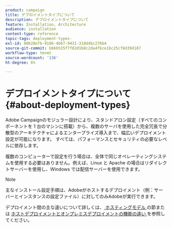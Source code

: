 ```yaml
---
product: campaign
title: デプロイメントタイプについて
description: デプロイメントタイプについて
feature: Installation, Architecture
audience: installation
content-type: reference
topic-tags: deployment-types-
exl-id: 08628efb-9186-4b67-9431-310d4bc276b4
source-git-commit: b666535f7f82d1b8c2da4fbce1bc25cf8d39d187
workflow-type: tm+mt
source-wordcount: '136'
ht-degree: 6%

---
```


# デプロイメントタイプについて{#about-deployment-types}



Adobe Campaignのモジュラー設計により、スタンドアロン設定（すべてのコンポーネントを 1 台のマシンに搭載）から、複数のサーバを使用した完全冗長で分散型のアーキテクチャによるエンタープライズ導入まで、幅広いデプロイメント設定が可能になります。 すべては、パフォーマンスとセキュリティの必要なレベルに依存します。

複数のコンピューターで設定を行う場合は、全体で同じオペレーティングシステムを使用する必要はありません。例えば、Linux と Apache の場合はリダイレクトサーバーを使用し、Windows では配信サーバーを使用できます。

>[!NOTE]
>
>主なインストール設定手順は、Adobeがホストするデプロイメント（例：サーバーとインスタンスの設定ファイル）に対してのみAdobeが実行できます。
>
>デプロイメント間の主な違いについて詳しくは、[ ホスティングモデル ](../../installation/using/hosting-models.md) の節または [ ホストデプロイメントとオンプレミスデプロイメントの機能の違い ](../../installation/using/capability-matrix.md) を参照してください。
